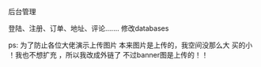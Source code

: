 后台管理

登陆、注册、订单、地址、评论.......
修改databases


ps: 为了防止各位大佬演示上传图片  本来图片是上传的，我空间没那么大 买的小 ！我也不想扩充  ，所以我改成外链了  不过banner图是上传的！！





